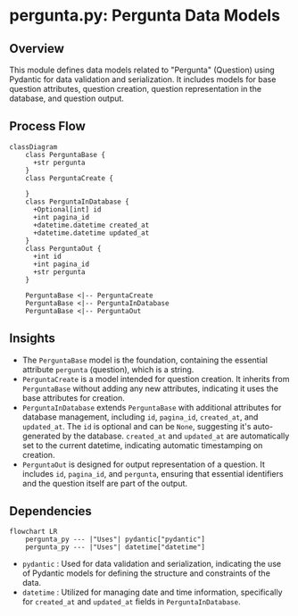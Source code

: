# pergunta.py: Pergunta Data Models

## Overview

This module defines data models related to "Pergunta" (Question) using Pydantic for data validation and serialization. It includes models for base question attributes, question creation, question representation in the database, and question output.

## Process Flow

```mermaid
classDiagram
    class PerguntaBase {
      +str pergunta
    }
    class PerguntaCreate {
      
    }
    class PerguntaInDatabase {
      +Optional[int] id
      +int pagina_id
      +datetime.datetime created_at
      +datetime.datetime updated_at
    }
    class PerguntaOut {
      +int id
      +int pagina_id
      +str pergunta
    }

    PerguntaBase <|-- PerguntaCreate
    PerguntaBase <|-- PerguntaInDatabase
    PerguntaBase <|-- PerguntaOut
```

## Insights

- The `PerguntaBase` model is the foundation, containing the essential attribute `pergunta` (question), which is a string.
- `PerguntaCreate` is a model intended for question creation. It inherits from `PerguntaBase` without adding any new attributes, indicating it uses the base attributes for creation.
- `PerguntaInDatabase` extends `PerguntaBase` with additional attributes for database management, including `id`, `pagina_id`, `created_at`, and `updated_at`. The `id` is optional and can be `None`, suggesting it's auto-generated by the database. `created_at` and `updated_at` are automatically set to the current datetime, indicating automatic timestamping on creation.
- `PerguntaOut` is designed for output representation of a question. It includes `id`, `pagina_id`, and `pergunta`, ensuring that essential identifiers and the question itself are part of the output.

## Dependencies

```mermaid
flowchart LR
    pergunta_py --- |"Uses"| pydantic["pydantic"]
    pergunta_py --- |"Uses"| datetime["datetime"]
```

- `pydantic` : Used for data validation and serialization, indicating the use of Pydantic models for defining the structure and constraints of the data.
- `datetime` : Utilized for managing date and time information, specifically for `created_at` and `updated_at` fields in `PerguntaInDatabase`.
